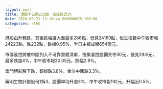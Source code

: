 ```yaml
---
layout: post
title: 港股半日跌232點　滙控跌近3%
date: 2020-09-21 12:10:44.000000000 +08:00
categories: rthk
---
```


港股由升轉跌，其後跌幅擴大至最多286點，低見24169點，恒生指數中午收市報24223點，跌232點，跌幅0.95%，半日主板成額654億元。

市傳滙控將被中國列入不可靠實體清單，拖累滙控股價失守30元，低見29.6元，最多跌逾4%，中午收市報30.05元，跌幅2.9%。

澳門博彩股下跌，銀娛跌3.8%，金沙中國跌3.3%。

藥明生物計劃股份1拆3，股價早段升逾3%，中午收市報192元，升幅近0.5%。

